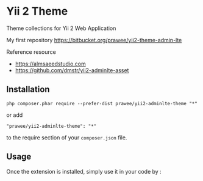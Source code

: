 Yii 2 Theme
===========
Theme collections for Yii 2 Web Application

My first repository https://bitbucket.org/prawee/yii2-theme-admin-lte 

Reference resource 
- https://almsaeedstudio.com
- https://github.com/dmstr/yii2-adminlte-asset 


Installation
------------
```
php composer.phar require --prefer-dist prawee/yii2-adminlte-theme "*"
```

or add

```
"prawee/yii2-adminlte-theme": "*"
```

to the require section of your `composer.json` file.


Usage
-----

Once the extension is installed, simply use it in your code by  :

```php